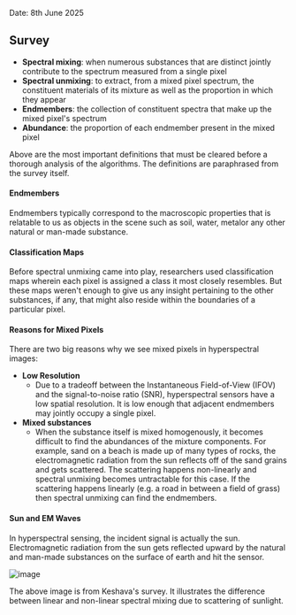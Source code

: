 Date: 8th June 2025

## Survey

- **Spectral mixing**: when numerous substances that are distinct jointly contribute to the spectrum measured from a single pixel
- **Spectral unmixing**: to extract, from a mixed pixel spectrum, the constituent materials of its mixture as well as the proportion in which they appear
- **Endmembers**: the collection of constituent spectra that make up the mixed pixel's spectrum
- **Abundance**: the proportion of each endmember present in the mixed pixel

Above are the most important definitions that must be cleared before a thorough analysis of the algorithms. The definitions are paraphrased from the survey itself.

#### Endmembers
Endmembers typically correspond to the macroscopic properties that is relatable to us as objects in the scene such as soil, water, metalor any other natural or man-made substance.

#### Classification Maps
Before spectral unmixing came into play, researchers used classification maps wherein each pixel is assigned a class it most closely resembles. But these maps weren't enough to give us any insight pertaining to the other substances, if any, that might also reside within the boundaries of a particular pixel. 

#### Reasons for Mixed Pixels
There are two big reasons why we see mixed pixels in hyperspectral images:
- **Low Resolution**
  - Due to a tradeoff between the Instantaneous Field-of-View (IFOV) and the signal-to-noise ratio (SNR), hyperspectral sensors have a low spatial resolution. It is low enough that adjacent endmembers may jointly occupy a single pixel.
- **Mixed substances**
  - When the substance itself is mixed homogenously, it becomes difficult to find the abundances of the mixture components. For example, sand on a beach is made up of many types of rocks, the electromagnetic radiation from the sun reflects off of the sand grains and gets scattered. The scattering happens non-linearly and spectral unmixing becomes untractable for this case. If the scattering happens linearly (e.g. a road in between a field of grass) then spectral unmixing can find the endmembers.
 
#### Sun and EM Waves
In hyperspectral sensing, the incident signal is actually the sun. Electromagnetic radiation from the sun gets reflected upward by the natural and man-made substances on the surface of earth and hit the sensor.

![image](https://github.com/user-attachments/assets/3106e89a-2fa6-46d9-850d-81d1ba79d021)

The above image is from Keshava's survey. It illustrates the difference between linear and non-linear spectral mixing due to scattering of sunlight.
